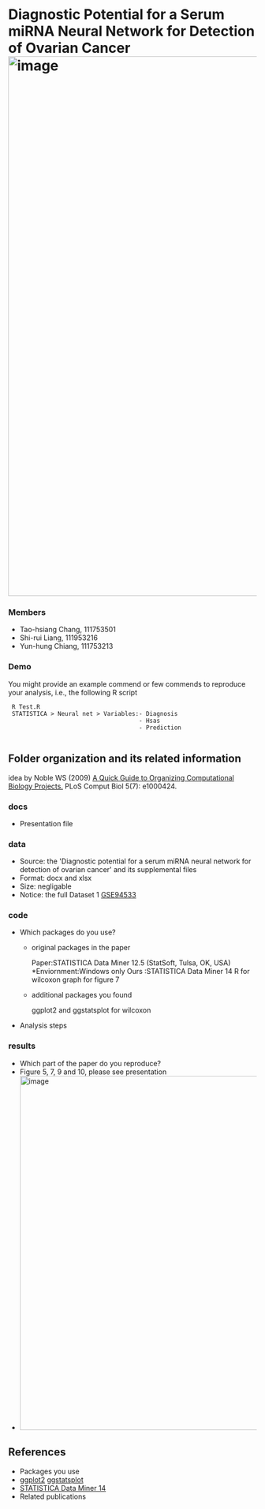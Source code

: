 # Diagnostic Potential for a Serum miRNA Neural Network for Detection of Ovarian Cancer<img width="1094" alt="image" src="https://user-images.githubusercontent.com/15332896/211952889-3980f402-1639-4cb2-a63e-135e496d7862.png">
### Members
* Tao-hsiang Chang, 111753501
* Shi-rui Liang, 111953216
* Yun-hung Chiang, 111753213


### Demo 
You might provide an example commend or few commends to reproduce your analysis, i.e., the following R script
```
 R Test.R
 STATISTICA > Neural net > Variables:- Diagnosis
                                     - Hsas
                                     - Prediction
                                     
```

## Folder organization and its related information
idea by Noble WS (2009) [A Quick Guide to Organizing Computational Biology Projects.](https://journals.plos.org/ploscompbiol/article?id=10.1371/journal.pcbi.1000424) PLoS Comput Biol 5(7): e1000424.

### docs
* Presentation file

### data
* Source: the 'Diagnostic potential for a serum miRNA neural network for detection of ovarian cancer' and its supplemental files
* Format: docx and xlsx
* Size: negligable
* Notice: the full Dataset 1 [GSE94533](https://www.ncbi.nlm.nih.gov/geo/query/acc.cgi?acc=GSE94533)

### code
* Which packages do you use? 
  * original packages in the paper
    
    Paper:STATISTICA Data Miner 12.5 (StatSoft, Tulsa, OK, USA) 
          *Enviornment:Windows only
    Ours :STATISTICA Data Miner 14
    R for wilcoxon graph for figure 7
  * additional packages you found
    
    ggplot2 and ggstatsplot for wilcoxon
* Analysis steps

### results
* Which part of the paper do you reproduce?
* Figure 5, 7, 9 and 10, please see presentation
* <img width="718" alt="image" src="https://user-images.githubusercontent.com/15332896/211957543-0714e327-0032-428f-8486-0695811566a1.png">

## References
* Packages you use
* [ggplot2](https://ggplot2.tidyverse.org/) [ggstatsplot](https://cran.r-project.org/web/packages/ggstatsplot/index.html)
* [STATISTICA Data Miner 14](https://www.statistica.com/en/termine/training/produktkurse/data-mining-in-statistica-sdm)
* Related publications
